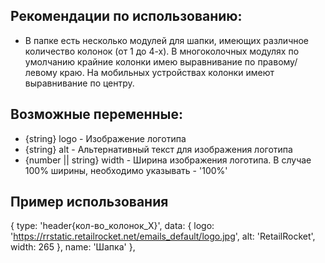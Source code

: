 ## Рекомендации по использованию:

* В папке есть несколько модулей для шапки, имеющих различное количество колонок (от 1 до 4-х).
В многоколочных модулях по умолчанию крайние колонки имею выравнивание по правому/левому краю. На мобильных устройствах колонки имеют выравнивание по центру.

## Возможные переменные:

* {string} logo - Изображение логотипа
* {string} alt - Альтернативный текст для изображения логотипа
* {number || string} width - Ширина изображения логотипа. В случае 100% ширины, необходимо указывать - '100%'

## Пример использования

{
  type: 'header{кол-во_колонок_X}',
  data: {
    logo: 'https://rrstatic.retailrocket.net/emails_default/logo.jpg',
    alt: 'RetailRocket',
    width: 265
  },
  name: 'Шапка'
},
